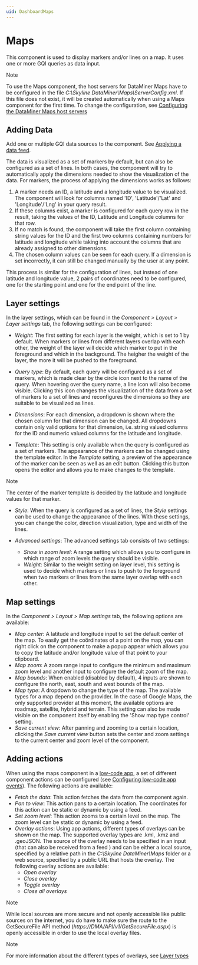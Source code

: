 ```yaml
---
uid: DashboardMaps
---
```


# Maps

This component is used to display markers and/or lines on a map. It uses one or more GQI queries as data input. 

> [!NOTE]
> To use the Maps component, the host servers for DataMiner Maps have to be configured in the file *C:\Skyline DataMiner\Maps\ServerConfig.xml*. If this file does not exist, it will be created automatically when using a Maps component for the first time. To change the configuration, see [Configuring the DataMiner Maps host servers](xref:Configuring_the_DataMiner_Maps_host_servers)

## Adding Data

Add one or multiple GQI data sources to the component. See [Applying a data feed](xref:Apply_Data_Feed).

The data is visualized as a set of markers by default, but can also be configured as a set of lines. In both cases, the compoment will try to automatically apply the dimensions needed to show the visualization of the data. For markers, the process of applying the dimensions works as follows: 

1. A marker needs an ID, a latitude and a longitude value to be visualized. The component will look for columns named 'ID', 'Latitude'/'Lat' and 'Longitude'/'Lng' in your query result. 
2. If these columns exist, a marker is configured for each query row in the result, taking the values of the ID, Latitude and Longitude columns for that row.
3. If no match is found, the component will take the first column containing string values for the ID and the first two columns containing numbers for latitude and longitude while taking into account the columns that are already assigned to other dimensions.
4. The chosen column values can be seen for each query. If a dimension is set incorrectly, it can still be changed manually by the user at any point.

This process is similar for the configuration of lines, but instead of one latitude and longitude value, 2 pairs of coordinates need to be configured, one for the starting point and one for the end point of the line.

## Layer settings

In the layer settings, which can be found in the *Component > Layout > Layer settings* tab, the following settings can be configured: 

- *Weight*: The first setting for each layer is the weight, which is set to 1 by default. When markers or lines from different layers overlap with each other, the weight of the layer will decide which marker to put in the foreground and which in the background. The heigher the weight of the layer, the more it will be pushed to the foreground.

- *Query type*: By default, each query will be configured as a set of markers, which is made clear by the circle icon next to the name of the query. When hovering over the query name, a line icon will also become visible. Clicking this icon changes the visualization of the data from a set of markers to a set of lines and reconfigures the dimensions so they are suitable to be visualized as lines.

- *Dimensions*: For each dimension, a dropdown is shown where the chosen column for that dimension can be changed. All dropdowns contain only valid options for that dimension, i.e. string valued columns for the ID and numeric valued columns for the latitude and longitude.

- *Template*: This setting is only available when the query is configured as a set of markers. The appearance of the markers can be changed using the template editor. In the *Template* setting, a preview of the appearance of the marker can be seen as well as an edit button. Clicking this button opens the editor and allows you to make changes to the template. 

> [!NOTE]
> The center of the marker template is decided by the latitude and longitude values for that marker.

- *Style*: When the query is configured as a set of lines, the *Style* settings can be used to change the appearance of the lines. With these settings, you can change the color, direction visualization, type and width of the lines.

- *Advanced settings*: The advanced settings tab consists of two settings:
    - *Show in zoom level*: A range setting which allows you to configure in which range of zoom levels the query should be visible.
    - *Weight*: Similar to the weight setting on layer level, this setting is used to decide which markers or lines to push to the foreground when two markers or lines from the same layer overlap with each other.

## Map settings

In the *Component > Layout > Map settings* tab, the following options are available:

- *Map center*: A latitude and longitude input to set the default center of the map. To easily get the coördinates of a point on the map, you can right click on the component to make a popup appear which allows you to copy the latitude and/or longitude value of that point to your clipboard.
- *Map zoom*: A zoom range input to configure the minimum and maximum zoom level and another input to configure the default zoom of the map.
- *Map bounds*: When enabled (disabled by default), 4 inputs are shown to configure the north, east, south and west bounds of the map.
- *Map type*: A dropdown to change the type of the map. The available types for a map depend on the provider. In the case of Google Maps, the only supported provider at this moment, the available options are roadmap, satellite, hybrid and terrain. This setting can also be made visible on the component itself by enabling the 'Show map type control' setting. 
- *Save current view*: After panning and zooming to a certain location, clicking the *Save current view* button sets the center and zoom settings to the current center and zoom level of the component.

## Adding actions

When using the maps component in a [low-code app](xref:Application_framework), a set of different component actions can be configured (see [Configuring low-code app events](xref:LowCodeApps_event_config)). The following actions are available:

- *Fetch the data*: This action fetches the data from the component again.
- *Pan to view*: This action pans to a certain location. The coordinates for this action can be static or dynamic by using a feed.
- *Set zoom level*: This action zooms to a certain level on the map. The zoom level can be static or dynamic by using a feed.
- *Overlay actions*: Using app actions, different types of overlays can be shown on the map. The supported overlay types are .kml, .kmz and .geoJSON. The source of the overlay needs to be specified in an input (that can also be received from a feed ) and can be either a local source, specified by a relative path in the *C:\Skyline DataMiner\Maps* folder or a web source, specified by a public URL that hosts the overlay. The following overlay actions are available: 
    - *Open overlay*
    - *Close overlay*
    - *Toggle overlay*
    - *Close all overlays*

> [!NOTE]
> While local sources are more secure and not openly accessible like public sources on the internet, you do have to make sure the route to the GetSecureFile API method (*https://DMA/API/v1/GetSecureFile.aspx*) is openly accessible in order to use the local overlay files.

> [!NOTE]
> For more information about the different types of overlays, see [Layer types](xref:Layer_types#layers-of-sourcetype-overlay)

